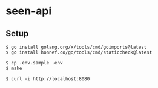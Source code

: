 # seen-api

## Setup

```shell
$ go install golang.org/x/tools/cmd/goimports@latest
$ go install honnef.co/go/tools/cmd/staticcheck@latest

$ cp .env.sample .env
$ make

$ curl -i http://localhost:8080
```
